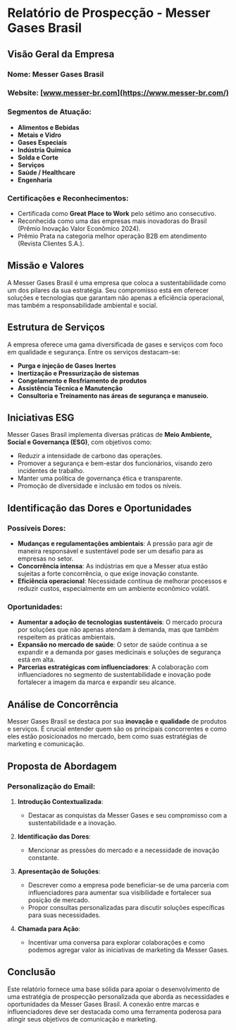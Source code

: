 # Relatório de Prospecção - Messer Gases Brasil

## Visão Geral da Empresa
### Nome: Messer Gases Brasil
### Website: [www.messer-br.com](https://www.messer-br.com/)
### Segmentos de Atuação:
- **Alimentos e Bebidas**
- **Metais e Vidro**
- **Gases Especiais**
- **Indústria Química**
- **Solda e Corte**
- **Serviços**
- **Saúde / Healthcare**
- **Engenharia**

### Certificações e Reconhecimentos:
- Certificada como **Great Place to Work** pelo sétimo ano consecutivo.
- Reconhecida como uma das empresas mais inovadoras do Brasil (Prêmio Inovação Valor Econômico 2024).
- Prêmio Prata na categoria melhor operação B2B em atendimento (Revista Clientes S.A.).

## Missão e Valores
A Messer Gases Brasil é uma empresa que coloca a sustentabilidade como um dos pilares da sua estratégia. Seu compromisso está em oferecer soluções e tecnologias que garantam não apenas a eficiência operacional, mas também a responsabilidade ambiental e social.

## Estrutura de Serviços
A empresa oferece uma gama diversificada de gases e serviços com foco em qualidade e segurança. Entre os serviços destacam-se:

- **Purga e injeção de Gases Inertes**
- **Inertização e Pressurização de sistemas**
- **Congelamento e Resfriamento de produtos**
- **Assistência Técnica e Manutenção**
- **Consultoria e Treinamento nas áreas de segurança e manuseio.**

## Iniciativas ESG
Messer Gases Brasil implementa diversas práticas de **Meio Ambiente, Social e Governança (ESG)**, com objetivos como:

- Reduzir a intensidade de carbono das operações.
- Promover a segurança e bem-estar dos funcionários, visando zero incidentes de trabalho.
- Manter uma política de governança ética e transparente.
- Promoção de diversidade e inclusão em todos os níveis.

## Identificação das Dores e Oportunidades
### Possíveis Dores:
- **Mudanças e regulamentações ambientais**: A pressão para agir de maneira responsável e sustentável pode ser um desafio para as empresas no setor.
- **Concorrência intensa**: As indústrias em que a Messer atua estão sujeitas a forte concorrência, o que exige inovação constante.
- **Eficiência operacional**: Necessidade contínua de melhorar processos e reduzir custos, especialmente em um ambiente econômico volátil.

### Oportunidades:
- **Aumentar a adoção de tecnologias sustentáveis**: O mercado procura por soluções que não apenas atendam à demanda, mas que também respeitem as práticas ambientais.
- **Expansão no mercado de saúde**: O setor de saúde continua a se expandir e a demanda por gases medicinais e soluções de segurança está em alta.
- **Parcerias estratégicas com influenciadores**: A colaboração com influenciadores no segmento de sustentabilidade e inovação pode fortalecer a imagem da marca e expandir seu alcance.

## Análise de Concorrência
Messer Gases Brasil se destaca por sua **inovação** e **qualidade** de produtos e serviços. É crucial entender quem são os principais concorrentes e como eles estão posicionados no mercado, bem como suas estratégias de marketing e comunicação.

## Proposta de Abordagem
### Personalização do Email:
1. **Introdução Contextualizada**:
   - Destacar as conquistas da Messer Gases e seu compromisso com a sustentabilidade e a inovação.
  
2. **Identificação das Dores**:
   - Mencionar as pressões do mercado e a necessidade de inovação constante.

3. **Apresentação de Soluções**:
   - Descrever como a empresa pode beneficiar-se de uma parceria com influenciadores para aumentar sua visibilidade e fortalecer sua posição de mercado.
   - Propor consultas personalizadas para discutir soluções específicas para suas necessidades.

4. **Chamada para Ação**:
   - Incentivar uma conversa para explorar colaborações e como podemos agregar valor às iniciativas de marketing da Messer Gases.

## Conclusão
Este relatório fornece uma base sólida para apoiar o desenvolvimento de uma estratégia de prospecção personalizada que aborda as necessidades e oportunidades da Messer Gases Brasil. A conexão entre marcas e influenciadores deve ser destacada como uma ferramenta poderosa para atingir seus objetivos de comunicação e marketing.